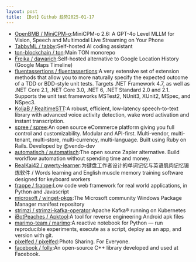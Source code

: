 ```yaml
---
layout: post
title: 【Bot】Github 趋势2025-01-17
---
```


* [OpenBMB / MiniCPM-o](https://github.com/OpenBMB/MiniCPM-o):MiniCPM-o 2.6: A GPT-4o Level MLLM for Vision, Speech and Multimodal Live Streaming on Your Phone
* [TabbyML / tabby](https://github.com/TabbyML/tabby):Self-hosted AI coding assistant
* [ton-blockchain / ton](https://github.com/ton-blockchain/ton):Main TON monorepo
* [Freika / dawarich](https://github.com/Freika/dawarich):Self-hosted alternative to Google Location History (Google Maps Timeline)
* [fluentassertions / fluentassertions](https://github.com/fluentassertions/fluentassertions):A very extensive set of extension methods that allow you to more naturally specify the expected outcome of a TDD or BDD-style unit tests. Targets .NET Framework 4.7, as well as .NET Core 2.1, .NET Core 3.0, .NET 6, .NET Standard 2.0 and 2.1. Supports the unit test frameworks MSTest2, NUnit3, XUnit2, MSpec, and NSpec3.
* [KoljaB / RealtimeSTT](https://github.com/KoljaB/RealtimeSTT):A robust, efficient, low-latency speech-to-text library with advanced voice activity detection, wake word activation and instant transcription.
* [spree / spree](https://github.com/spree/spree):An open source eCommerce platform giving you full control and customizability. Modular and API-first. Multi-vendor, multi-tenant, multi-store, multi-currency, multi-language. Built using Ruby on Rails. Developed by @vendo-dev
* [automatisch / automatisch](https://github.com/automatisch/automatisch):The open source Zapier alternative. Build workflow automation without spending time and money.
* [RealKai42 / qwerty-learner](https://github.com/RealKai42/qwerty-learner):为键盘工作者设计的单词记忆与英语肌肉记忆锻炼软件 / Words learning and English muscle memory training software designed for keyboard workers
* [frappe / frappe](https://github.com/frappe/frappe):Low code web framework for real world applications, in Python and Javascript
* [microsoft / winget-pkgs](https://github.com/microsoft/winget-pkgs):The Microsoft community Windows Package Manager manifest repository
* [strimzi / strimzi-kafka-operator](https://github.com/strimzi/strimzi-kafka-operator):Apache Kafka® running on Kubernetes
* [iBotPeaches / Apktool](https://github.com/iBotPeaches/Apktool):A tool for reverse engineering Android apk files
* [marimo-team / marimo](https://github.com/marimo-team/marimo):A reactive notebook for Python — run reproducible experiments, execute as a script, deploy as an app, and version with git.
* [pixelfed / pixelfed](https://github.com/pixelfed/pixelfed):Photo Sharing. For Everyone.
* [facebook / folly](https://github.com/facebook/folly):An open-source C++ library developed and used at Facebook.
